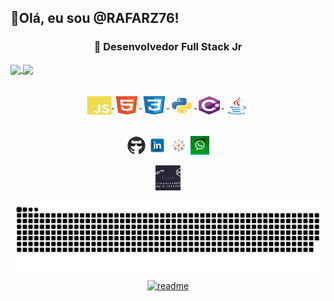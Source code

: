   <h2> 
	👋Olá, eu sou @RAFARZ76!
</h2>
<h3 align = "center"> 🚀 Desenvolvedor Full Stack Jr </h3>
<div>
  <a href="https://github.com/RAFARZ76">
    <img height="180em"   align="center" src="https://github-readme-stats.vercel.app/api?username=RAFARZ76&show_icons=true&theme=react&include_all_commits=true&count_private=true"/>
    <img height="180em"  align="center" src="https://github-readme-stats.vercel.app/api/top-langs/?username=RAFARZ76&layout=compact&langs_count=7&theme=react" />
  </div>
 <br>

<div  align="center"> 
  <div style="display: inline_block"><br>
  <img align="center" alt="Rafa-Js" height="30" width="40" src="https://raw.githubusercontent.com/devicons/devicon/master/icons/javascript/javascript-plain.svg">
  <img align="center" alt="HTML" height="30" width="40" src="https://raw.githubusercontent.com/devicons/devicon/master/icons/html5/html5-original.svg">
  <img align="center" alt="CSS" height="30" width="40" src="https://raw.githubusercontent.com/devicons/devicon/master/icons/css3/css3-original.svg">
  <img align="center" alt="Python" height="30" width="40" src="https://raw.githubusercontent.com/devicons/devicon/master/icons/python/python-original.svg">
  <img align="center" alt="Csharp" height="30" width="40" src="https://raw.githubusercontent.com/devicons/devicon/master/icons/csharp/csharp-original.svg">
  <img align="center" alt="java" height="30" width="40" src="https://raw.githubusercontent.com/devicons/devicon/master/icons/java/java-original.svg">
 
    
</div>
<br><br>
<div>
      <a align="left" href="https://github.com/RAFARZ76"><i class="fab fa-github"><img src="Imagemgithub.png"
      style="width:30px;height:30px;object-fit:cover;object-position:50% 50%"></i></a>
      <a align="center" class="gitlink" href="https://www.linkedin.com/in/rafael-raizer/"><i class="fab fa-linkedin"><img src="Imagemlinkedin.png"
      style="width:30px;height:30px;object-fit:cover;object-position:50% 50%"></i></a>
      <a align="center" href="https://public.tableau.com/app/profile/rafael.raizer"><i class="fab fa-public.tableau"><img src="ImagemTableau.jpg"
      style="width:30px;height:30px;object-fit:cover;object-position:50% 50%"></i></a>
      <a align="center" class="tabwhatss" href="https://api.whatsapp.com/send/?phone=47999327137&text&app_absent=0"><i class="fab fa-whastsapp"><img                         src="imagemwhats.webp"
      style="width:30px;height:30px;object-fit:cover;object-position:50% 50%"></i></a></u></strong></p>
      <a align="center" href="https://https://rafaelraizer76.wixsite.com/website"><i class="fab fa-LogoRAFARZ76"><img src="Cartão Apresentação.png"
      style="width:40px;height:40px;object-fit:cover;object-position:50% 50%"></i></a></u></strong></p>

  <div>
  
  ![Snake animation](https://github.com/RAFARZ76/RAFARZ76/blob/output/github-contribution-grid-snake.svg)
  
  [![readme](https://github-readme-stats.vercel.app/api/pin/?username=RAFARZ76&repo=RAFARZ76&theme=react)](https://github.com/RAFARZ76/RAFARZ76)
  
  
  

